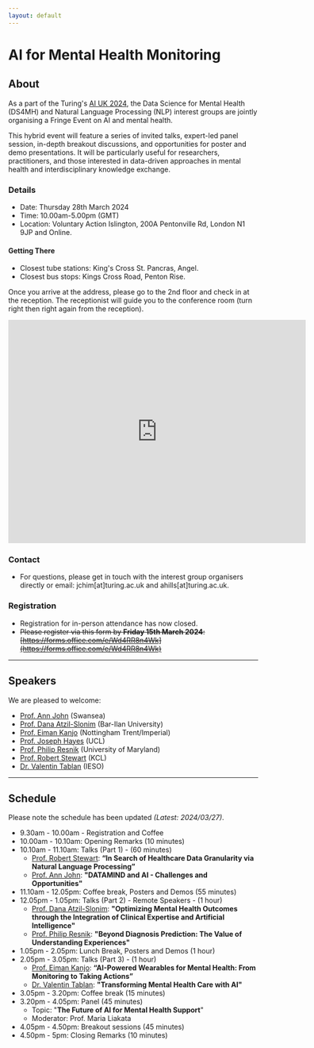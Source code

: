 ```yaml
---
layout: default
---
```


# AI for Mental Health Monitoring
## About
As a part of the Turing's [AI UK 2024](https://ai-uk.turing.ac.uk/), the Data Science for Mental Health (DS4MH) and Natural Language Processing (NLP) interest groups are jointly organising a Fringe Event on AI and mental health. 

This hybrid event will feature a series of invited talks, expert-led panel session, in-depth breakout discussions, and opportunities for poster and demo presentations. It will be particularly useful for researchers, practitioners, and those interested in data-driven approaches in mental health and interdisciplinary knowledge exchange.

### Details 
* Date: Thursday 28th March 2024
* Time: 10.00am-5.00pm (GMT)
* Location: Voluntary Action Islington, 200A Pentonville Rd, London N1 9JP and Online.

#### Getting There
* Closest tube stations: King's Cross St. Pancras, Angel.
* Closest bus stops: Kings Cross Road, Penton Rise.

Once you arrive at the address, please go to the 2nd floor and check in at the reception. The receptionist will guide you to the conference room (turn right then right again from the reception). 

<iframe src="https://www.google.com/maps/embed?pb=!1m18!1m12!1m3!1d2482.01721568526!2d-0.12033282287250412!3d51.53124407181879!2m3!1f0!2f0!3f0!3m2!1i1024!2i768!4f13.1!3m3!1m2!1s0x48761b40b0b17945%3A0x16698122389c7ba3!2sVoluntary%20Action%20Islington!5e0!3m2!1sen!2suk!4v1711392818874!5m2!1sen!2suk" width="600" height="450" style="border:0;" allowfullscreen="" loading="lazy" referrerpolicy="no-referrer-when-downgrade"></iframe>



### Contact
* For questions, please get in touch with the interest group organisers directly or email: jchim[at]turing.ac.uk and ahills[at]turing.ac.uk.

### Registration
* Registration for in-person attendance has now closed.
* ~~Please register via this form by **Friday 15th March 2024**: [https://forms.office.com/e/Wd4RR8n4Wk](https://forms.office.com/e/Wd4RR8n4Wk)~~

--- 
## Speakers
We are pleased to welcome:
* [Prof. Ann John](https://www.swansea.ac.uk/staff/a.john/) (Swansea)
* [Prof. Dana Atzil-Slonim](https://www.prlab.co.il/en/) (Bar-Ilan University)
* [Prof. Eiman Kanjo](https://www.ntu.ac.uk/staff-profiles/science-technology/eiman-kanjo) (Nottingham Trent/Imperial)
* [Prof. Joseph Hayes](https://profiles.ucl.ac.uk/29452) (UCL)
* [Prof. Philip Resnik]( https://users.umiacs.umd.edu/~resnik/) (University of Maryland)
* [Prof. Robert Stewart](https://www.kcl.ac.uk/people/professor-robert-stewart) (KCL)
* [Dr. Valentin Tablan](https://www.iesogroup.com/team/dr-valentin-tablan) (IESO)


---
## Schedule
Please note the schedule has been updated *(Latest: 2024/03/27)*.

* 9.30am - 10.00am - Registration and Coffee
* 10.00am - 10.10am: Opening Remarks (10 minutes)
* 10.10am - 11.10am: Talks (Part 1) - (60 minutes)
    * [Prof. Robert Stewart](https://www.kcl.ac.uk/people/professor-robert-stewart): **“In Search of Healthcare Data Granularity via Natural Language Processing”**
    * [Prof. Ann John](https://www.swansea.ac.uk/staff/a.john/): **"DATAMIND and AI - Challenges and Opportunities"**
* 11.10am - 12.05pm: Coffee break, Posters and Demos (55 minutes)
* 12.05pm - 1.05pm: Talks (Part 2) - Remote Speakers - (1 hour)
    *  [Prof. Dana Atzil-Slonim](https://www.prlab.co.il/en/): **"Optimizing Mental Health Outcomes through the Integration of Clinical Expertise and Artificial Intelligence"**
    * [Prof. Philip Resnik]( https://users.umiacs.umd.edu/~resnik/): **"Beyond Diagnosis Prediction: The Value of Understanding Experiences"**
* 1.05pm - 2.05pm: Lunch Break, Posters and Demos (1 hour) 
* 2.05pm - 3.05pm: Talks (Part 3) - (1 hour)
    * [Prof. Eiman Kanjo](https://www.ntu.ac.uk/staff-profiles/science-technology/eiman-kanjo): **“AI-Powered Wearables for Mental Health: From Monitoring to Taking Actions”**
    * [Dr. Valentin Tablan](https://www.iesogroup.com/team/dr-valentin-tablan): **"Transforming Mental Health Care with AI"**
* 3.05pm - 3.20pm: Coffee break (15 minutes)
* 3.20pm - 4.05pm: Panel (45 minutes)
    * Topic: "**The Future of AI for Mental Health Support**"
    * Moderator: Prof. Maria Liakata
* 4.05pm - 4.50pm: Breakout sessions (45 minutes)
* 4.50pm - 5pm: Closing Remarks (10 minutes)
